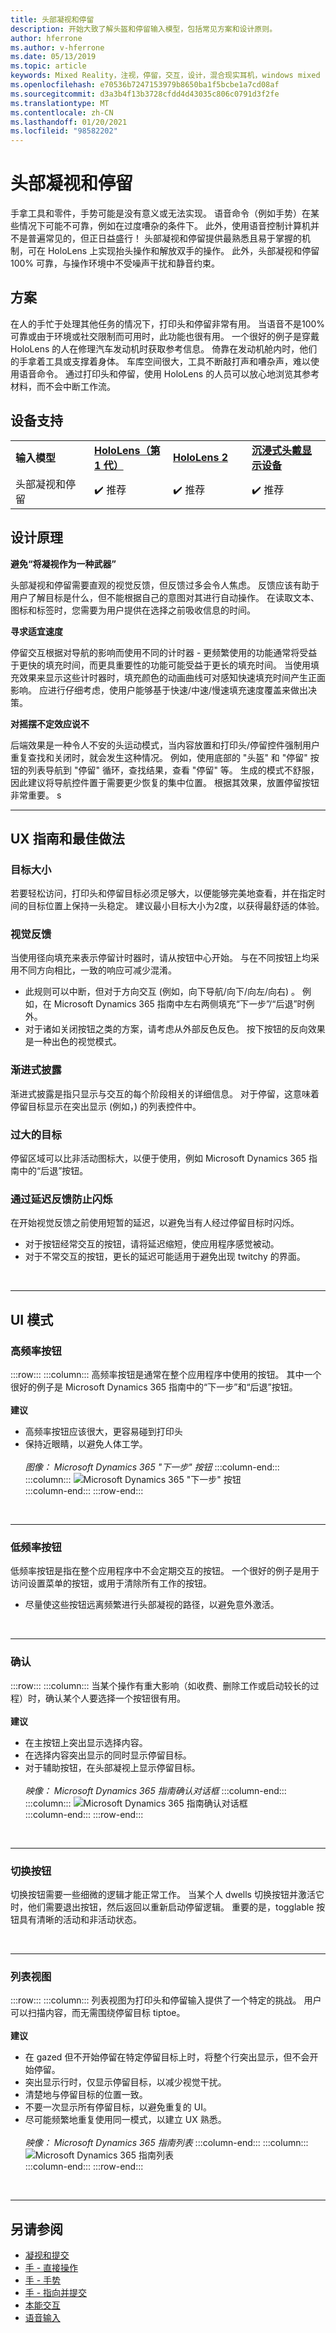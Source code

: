 ```yaml
---
title: 头部凝视和停留
description: 开始大致了解头盔和停留输入模型，包括常见方案和设计原则。
author: hferrone
ms.author: v-hferrone
ms.date: 05/13/2019
ms.topic: article
keywords: Mixed Reality，注视，停留，交互，设计，混合现实耳机，windows mixed reality 耳机，虚拟现实耳机，HoloLens，MRTK，混合现实工具包，ux，指导原则，列表视图
ms.openlocfilehash: e70536b7247153979b8650ba1f5bcbe1a7cd08af
ms.sourcegitcommit: d3a3b4f13b3728cfdd4d43035c806c0791d3f2fe
ms.translationtype: MT
ms.contentlocale: zh-CN
ms.lasthandoff: 01/20/2021
ms.locfileid: "98582202"
---
```

# <a name="head-gaze-and-dwell"></a>头部凝视和停留

手拿工具和零件，手势可能是没有意义或无法实现。 语音命令（例如手势）在某些情况下可能不可靠，例如在过度嘈杂的条件下。 此外，使用语音控制计算机并不是普遍常见的，但正日益盛行！ 头部凝视和停留提供最熟悉且易于掌握的机制，可在 HoloLens 上实现抬头操作和解放双手的操作。 此外，头部凝视和停留 100% 可靠，与操作环境中不受噪声干扰和静音约束。

## <a name="scenarios"></a>方案

在人的手忙于处理其他任务的情况下，打印头和停留非常有用。 当语音不是100% 可靠或由于环境或社交限制而可用时，此功能也很有用。 一个很好的例子是穿戴 HoloLens 的人在修理汽车发动机时获取参考信息。 倚靠在发动机舱内时，他们的手拿着工具或支撑着身体。 车库空间很大，工具不断敲打声和嘈杂声，难以使用语音命令。 通过打印头和停留，使用 HoloLens 的人员可以放心地浏览其参考材料，而不会中断工作流。 

## <a name="device-support"></a>设备支持

<table>
    <colgroup>
    <col width="25%" />
    <col width="25%" />
    <col width="25%" />
    <col width="25%" />
    </colgroup>
    <tr>
        <td><strong>输入模型</strong></td>
        <td><a href="/hololens/hololens1-hardware"><strong>HoloLens（第 1 代）</strong></a></td>
        <td><a href="https://docs.microsoft.com/hololens/hololens2-hardware"><strong>HoloLens 2</strong></td>
        <td><a href="../discover/immersive-headset-hardware-details.md"><strong>沉浸式头戴显示设备</strong></a></td>
    </tr>
     <tr>
        <td>头部凝视和停留</td>
        <td>✔️ 推荐</td>
        <td>✔️ 推荐</td>
        <td>✔️ 推荐</td>
    </tr>
</table>


## <a name="design-principles"></a>设计原理

**避免“将凝视作为一种武器”**

头部凝视和停留需要直观的视觉反馈，但反馈过多会令人焦虑。 反馈应该有助于用户了解目标是什么，但不能根据自己的意图对其进行自动操作。 在读取文本、图标和标签时，您需要为用户提供在选择之前吸收信息的时间。
    
**寻求适宜速度**
    
停留交互根据对导航的影响而使用不同的计时器 - 更频繁使用的功能通常将受益于更快的填充时间，而更具重要性的功能可能受益于更长的填充时间。 当使用填充效果来显示这些计时器时，填充颜色的动画曲线可对感知快速填充时间产生正面影响。 应进行仔细考虑，使用户能够基于快速/中速/慢速填充速度覆盖来做出决策。
    
**对摇摆不定效应说不**

后端效果是一种令人不安的头运动模式，当内容放置和打印头/停留控件强制用户重复查找和关闭时，就会发生这种情况。 例如，使用底部的 "头盔" 和 "停留" 按钮的列表导航到 "停留" 循环，查找结果，查看 "停留" 等。 生成的模式不舒服，因此建议将导航控件置于需要更少恢复的集中位置。 根据其效果，放置停留按钮非常重要。
s
<br>

---

## <a name="ux-guidelines-and-best-practices"></a>UX 指南和最佳做法

### <a name="target-sizes"></a>目标大小

若要轻松访问，打印头和停留目标必须足够大，以便能够完美地查看，并在指定时间的目标位置上保持一头稳定。 建议最小目标大小为2度，以获得最舒适的体验。 

### <a name="visual-feedback"></a>视觉反馈

当使用径向填充来表示停留计时器时，请从按钮中心开始。 与在不同按钮上均采用不同方向相比，一致的响应可减少混淆。 

  * 此规则可以中断，但对于方向交互 (例如，向下导航/向下/向左/向右) 。 例如，在 Microsoft Dynamics 365 指南中左右两侧填充“下一步”/“后退”时例外。
  * 对于诸如关闭按钮之类的方案，请考虑从外部反色反色。 按下按钮的反向效果是一种出色的视觉模式。 

### <a name="progressive-disclosure"></a>渐进式披露

渐进式披露是指只显示与交互的每个阶段相关的详细信息。 对于停留，这意味着停留目标显示在突出显示 (例如，) 的列表控件中。

 ### <a name="oversized-targets"></a>过大的目标

停留区域可以比非活动图标大，以便于使用，例如 Microsoft Dynamics 365 指南中的“后退”按钮。

### <a name="prevent-flickering-with-delayed-feedback"></a>通过延迟反馈防止闪烁

在开始视觉反馈之前使用短暂的延迟，以避免当有人经过停留目标时闪烁。
* 对于按钮经常交互的按钮，请将延迟缩短，使应用程序感觉被动。
* 对于不常交互的按钮，更长的延迟可能适用于避免出现 twitchy 的界面。

<br>

---

## <a name="ui-patterns"></a>UI 模式

### <a name="high-frequency-buttons"></a>高频率按钮

:::row:::
    :::column:::
        高频率按钮是通常在整个应用程序中使用的按钮。 其中一个很好的例子是 Microsoft Dynamics 365 指南中的“下一步”和“后退”按钮。<br>
        <br>
        **建议**<br>
  * 高频率按钮应该很大，更容易碰到打印头
  * 保持近眼睛，以避免人体工学。<br>
        <br>
*图像： Microsoft Dynamics 365 "下一步" 按钮*
    :::column-end:::
        :::column:::
       ![Microsoft Dynamics 365 "下一步" 按钮](images/GuideNextButton.png)<br>
    :::column-end:::
:::row-end:::

<br>

---


### <a name="low-frequency-buttons"></a>低频率按钮

低频率按钮是指在整个应用程序中不会定期交互的按钮。 一个很好的例子是用于访问设置菜单的按钮，或用于清除所有工作的按钮。

* 尽量使这些按钮远离频繁进行头部凝视的路径，以避免意外激活。 

<br>

---

### <a name="confirmations"></a>确认

:::row:::
    :::column:::
        当某个操作有重大影响（如收费、删除工作或启动较长的过程）时，确认某个人要选择一个按钮很有用。<br>
        <br>
        **建议**<br>
  * 在主按钮上突出显示选择内容。
  * 在选择内容突出显示的同时显示停留目标。
  * 对于辅助按钮，在头部凝视上显示停留目标。<br>
        <br>
*映像： Microsoft Dynamics 365 指南确认对话框*
    :::column-end:::
        :::column:::
       ![Microsoft Dynamics 365 指南确认对话框](images/GuidesConfirmation.png)<br>
    :::column-end:::
:::row-end:::
        
<br>

---

### <a name="toggle-buttons"></a>切换按钮

切换按钮需要一些细微的逻辑才能正常工作。 当某个人 dwells 切换按钮并激活它时，他们需要退出按钮，然后返回以重新启动停留逻辑。 重要的是，togglable 按钮具有清晰的活动和非活动状态。 

<br>

---

### <a name="list-views"></a>列表视图

:::row:::
    :::column:::
        列表视图为打印头和停留输入提供了一个特定的挑战。 用户可以扫描内容，而无需围绕停留目标 tiptoe。<br>
        <br>
**建议**<br>
  * 在 gazed 但不开始停留在特定停留目标上时，将整个行突出显示，但不会开始停留。
  * 突出显示行时，仅显示停留目标，以减少视觉干扰。
  * 清楚地与停留目标的位置一致。
  * 不要一次显示所有停留目标，以避免重复的 UI。
  * 尽可能频繁地重复使用同一模式，以建立 UX 熟悉。<br>
        <br>
*映像： Microsoft Dynamics 365 指南列表*
    :::column-end:::
        :::column:::
       ![Microsoft Dynamics 365 指南列表](images/GuidesListView.png)<br>
    :::column-end:::
:::row-end:::

<br>

---
 
 ## <a name="see-also"></a>另请参阅

* [凝视和提交](gaze-and-commit.md)
* [手 - 直接操作](direct-manipulation.md)
* [手 - 手势](gaze-and-commit.md#composite-gestures)
* [手 - 指向并提交](point-and-commit.md)
* [本能交互](interaction-fundamentals.md)
* [语音输入](voice-input.md)